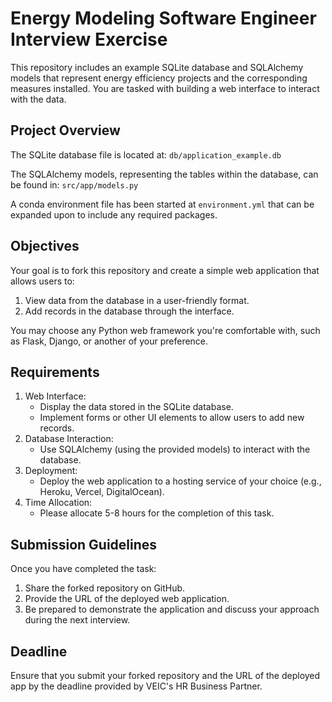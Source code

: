 # Energy Modeling Software Engineer Interview Exercise

This repository includes an example SQLite database and SQLAlchemy models that represent energy efficiency projects and the corresponding measures installed. You are tasked with building a web interface to interact with the data.

## Project Overview
The SQLite database file is located at: `db/application_example.db`


The SQLAlchemy models, representing the tables within the database, can be found in: `src/app/models.py`

A conda environment file has been started at `environment.yml` that can be expanded upon to include any required packages. 

## Objectives
Your goal is to fork this repository and create a simple web application that allows users to:

1. View data from the database in a user-friendly format.
2. Add records in the database through the interface.

You may choose any Python web framework you're comfortable with, such as Flask, Django, or another of your preference.

## Requirements
1. Web Interface:
    - Display the data stored in the SQLite database.
    - Implement forms or other UI elements to allow users to add new records.
2. Database Interaction:
    - Use SQLAlchemy (using the provided models) to interact with the database.
3. Deployment:
    - Deploy the web application to a hosting service of your choice (e.g., Heroku, Vercel, DigitalOcean).
4. Time Allocation:
    - Please allocate 5-8 hours for the completion of this task.

## Submission Guidelines
Once you have completed the task:
1. Share the forked repository on GitHub.
2. Provide the URL of the deployed web application.
3. Be prepared to demonstrate the application and discuss your approach during the next interview.

## Deadline
Ensure that you submit your forked repository and the URL of the deployed app by the deadline provided by VEIC's HR Business Partner.

